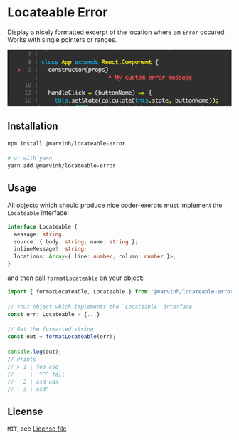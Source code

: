 # Locateable Error

Display a nicely formatted excerpt of the location where an `Error` occured.
Works with single pointers or ranges.

![Locateable Error](./example.png)

## Installation

```bash
npm install @marvinh/locateable-error

# or with yarn
yarn add @marvinh/locateable-error
```

## Usage

All objects which should produce nice coder-exerpts must implement the
`Locateable` interface:

```ts
interface Locateable {
  message: string;
  source: { body: string; name: string };
  inlineMessage?: string;
  locations: Array<{ line: number; column: number }>;
}
```

and then call `formatLocateable` on your object:

```ts
import { formatLocateable, Locateable } from "@marvinh/locateable-error";

// Your object which implements the `Locateable` interface
const err: Locateable = {...}

// Get the formatted string
const out = formatLocateable(err);

console.log(out);
// Prints
// > 1 | foo asd
//     |  ^^^ fail
//   2 | asd ads
//   3 | asd"
```

## License

`MIT`, see [License file](./LICENSE.md)
